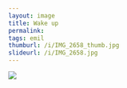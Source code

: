 ```yaml
---
layout: image
title: Wake up
permalink: 
tags: emil
thumburl: /i/IMG_2658_thumb.jpg
slideurl: /i/IMG_2658.jpg 
---
```

![]({{site.url}}/i/IMG_2658.jpg)
